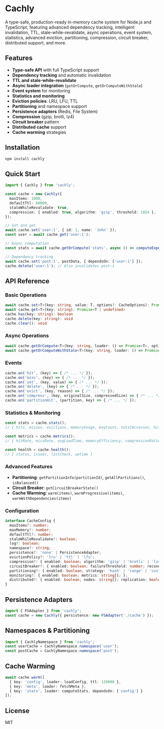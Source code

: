 # Cachly

A type-safe, production-ready in-memory cache system for Node.js and TypeScript, featuring advanced dependency tracking, intelligent invalidation, TTL, stale-while-revalidate, async operations, event system, statistics, advanced eviction, partitioning, compression, circuit breaker, distributed support, and more.

## Features

- **Type-safe API** with full TypeScript support
- **Dependency tracking** and automatic invalidation
- **TTL and stale-while-revalidate**
- **Async loader integration** (`getOrCompute`, `getOrComputeWithStale`)
- **Event system** for monitoring
- **Statistics and monitoring**
- **Eviction policies**: LRU, LFU, TTL
- **Partitioning** and namespace support
- **Persistence adapters** (Redis, File System)
- **Compression** (gzip, brotli, lz4)
- **Circuit breaker** pattern
- **Distributed cache** support
- **Cache warming** strategies

## Installation

```bash
npm install cachly
```

## Quick Start

```typescript
import { Cachly } from 'cachly';

const cache = new Cachly({
  maxItems: 1000,
  defaultTtl: 60000,
  staleWhileRevalidate: true,
  compression: { enabled: true, algorithm: 'gzip', threshold: 1024 },
});

// Set and get
await cache.set('user:1', { id: 1, name: 'John' });
const user = await cache.get('user:1');

// Async computation
const stats = await cache.getOrCompute('stats', async () => computeExpensiveStats(), { ttl: 30000 });

// Dependency tracking
await cache.set('post:1', postData, { dependsOn: ['user:1'] });
cache.delete('user:1'); // Also invalidates post:1
```

## API Reference

### Basic Operations

```typescript
await cache.set<T>(key: string, value: T, options?: CacheOptions): Promise<void>
await cache.get<T>(key: string): Promise<T | undefined>
cache.has(key: string): boolean
cache.delete(key: string): void
cache.clear(): void
```

### Async Operations

```typescript
await cache.getOrCompute<T>(key: string, loader: () => Promise<T>, options?: CacheOptions): Promise<T>
await cache.getOrComputeWithStale<T>(key: string, loader: () => Promise<T>, options?: CacheOptions): Promise<T>
```

### Events

```typescript
cache.on('hit', (key) => { /* ... */ });
cache.on('miss', (key) => { /* ... */ });
cache.on('set', (key, value) => { /* ... */ });
cache.on('delete', (key) => { /* ... */ });
cache.on('evict', (key, reason) => { /* ... */ });
cache.on('compress', (key, originalSize, compressedSize) => { /* ... */ });
cache.on('partitionHit', (partition, key) => { /* ... */ });
```

### Statistics & Monitoring

```typescript
const stats = cache.stats();
// { hits, misses, evictions, memoryUsage, keyCount, totalAccesses, hitRate, missRate, avgLoadTime, compressionRatio }

const metrics = cache.metrics();
// { hitRate, missRate, avgLoadTime, memoryEfficiency, compressionRatio, circuitBreakerTrips, partitionDistribution }

const health = cache.health();
// { status, issues, lastCheck, uptime }
```

### Advanced Features

- **Partitioning**: `getPartitionInfo(partitionId)`, `getAllPartitions()`, `isBalanced()`
- **Circuit Breaker**: `getCircuitBreakerState()`
- **Cache Warming**: `warm(items)`, `warmProgressive(items)`, `warmWithDependencies(items)`

### Configuration

```typescript
interface CacheConfig {
  maxItems?: number;
  maxMemory?: number;
  defaultTtl?: number;
  staleWhileRevalidate?: boolean;
  log?: boolean;
  namespace?: string;
  persistence?: 'none' | PersistenceAdapter;
  evictionPolicy?: 'lru' | 'ttl' | 'lfu';
  compression?: { enabled: boolean; algorithm: 'gzip' | 'brotli' | 'lz4'; threshold: number; };
  circuitBreaker?: { enabled: boolean; failureThreshold: number; recoveryTimeout: number; };
  partitioning?: { enabled: boolean; strategy: 'hash' | 'range' | 'custom'; partitions: number; };
  monitoring?: { enabled: boolean; metrics: string[]; };
  distributed?: { enabled: boolean; nodes: string[]; replication: boolean; consistency: 'eventual' | 'strong'; partitionStrategy: string; };
}
```

## Persistence Adapters

```typescript
import { FSAdapter } from 'cachly';
const cache = new Cachly({ persistence: new FSAdapter('./cache') });
```

## Namespaces & Partitioning

```typescript
import { CachlyNamespace } from 'cachly';
const userCache = CachlyNamespace.namespace('user');
const postCache = CachlyNamespace.namespace('post');
```

## Cache Warming

```typescript
await cache.warm([
  { key: 'config', loader: loadConfig, ttl: 120000 },
  { key: 'meta', loader: fetchMeta },
  { key: 'stats', loader: computeStats, dependsOn: ['config'] }
]);
```

## License

MIT 